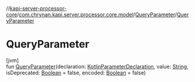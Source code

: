 //[kapi-server-processor-core](../../../index.md)/[com.chrynan.kapi.server.processor.core.model](../index.md)/[QueryParameter](index.md)/[QueryParameter](-query-parameter.md)

# QueryParameter

[jvm]\
fun [QueryParameter](-query-parameter.md)(declaration: [KotlinParameterDeclaration](../-kotlin-parameter-declaration/index.md), value: [String](https://kotlinlang.org/api/latest/jvm/stdlib/kotlin/-string/index.html), isDeprecated: [Boolean](https://kotlinlang.org/api/latest/jvm/stdlib/kotlin/-boolean/index.html) = false, encoded: [Boolean](https://kotlinlang.org/api/latest/jvm/stdlib/kotlin/-boolean/index.html) = false)
